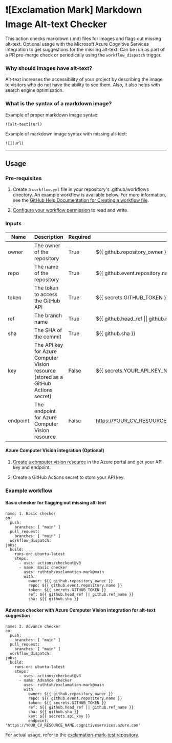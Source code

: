 # ❗[Exclamation Mark] Markdown Image Alt-text Checker
This action checks markdown (.md) files for images and flags out missing alt-text. Optional usage with the Microsoft Azure Cognitive Services integration to get suggestions for the missing alt-text. Can be run as part of a PR pre-merge check or periodically using the `workflow_dispatch` trigger.

### Why should images have alt-text?
Alt-text increases the accessibility of your project by describing the image to visitors who do not have the ability to see them. Also, it also helps with search engine optimisation.

### What is the syntax of a markdown image?
Example of proper markdown image syntax: 
```
![alt-text](url)
```
Example of markdown image syntax with missing alt-text:
```
![](url)
```

---

## Usage
### Pre-requisites
1. Create a `workflow.yml` file in your repository's .github/workflows directory. An example workflow is available below. For more information, see the [GitHub Help Documentation for Creating a workflow file](https://docs.github.com/en/actions/quickstart).

2. [Configure your workflow permission](https://docs.github.com/en/repositories/managing-your-repositorys-settings-and-features/enabling-features-for-your-repository/managing-github-actions-settings-for-a-repository#configuring-the-default-github_token-permissions) to read and write.

### Inputs
| Name     | Description                                                                                       | Required | Value                                       |
|----------|---------------------------------------------------------------------------------------------------|----------|---------------------------------------------|
| owner    | The owner of the repository                                                                        | True     | ${{ github.repository_owner }}              |
| repo     | The name of the repository                                                                         | True     | ${{ github.event.repository.name }}         |
| token    | The token to access the GitHub API                                                                 | True     | ${{ secrets.GITHUB_TOKEN }}                 |
| ref      | The branch name                                                                                    | True     | ${{ github.head_ref \|\| github.ref_name }} |
| sha      | The SHA of the commit                                                                              | True       | ${{ github.sha }}                           |
| key      | The API key for Azure Computer Vision resource (stored as a GitHub Actions secret)                | False    | ${{ secrets.YOUR_API_KEY_NAME }}                |
| endpoint | The endpoint for Azure Computer Vision resource                                                   | False    | https://YOUR_CV_RESOURCE_NAME.cognitiveservices.azure.com                               |


#### Azure Computer Vision integration (Optional)
1. [Create a computer vision resource](https://portal.azure.com/#create/Microsoft.CognitiveServicesComputerVision) in the Azure portal and get your API key and endpoint.

2. Create a GitHub Actions secret to store your API key.


### Example workflow

#### Basic checker for flagging out missing alt-text
```
name: 1. Basic checker
on:
  push:
    branches: [ "main" ]
  pull_request:
    branches: [ "main" ]
  workflow_dispatch:
jobs:
  build:
    runs-on: ubuntu-latest
    steps:
      - uses: actions/checkout@v3
      - name: Basic checker
        uses: ruthtxh/exclamation-mark@main
        with:
          owner: ${{ github.repository_owner }}
          repo: ${{ github.event.repository.name }}
          token: ${{ secrets.GITHUB_TOKEN }}
          ref: ${{ github.head_ref || github.ref_name }}
          sha: ${{ github.sha }}
```

#### Advance checker with Azure Computer Vision integration for alt-text suggestion
```
name: 2. Advance checker
on:
  push:
    branches: [ "main" ]
  pull_request:
    branches: [ "main" ]
  workflow_dispatch:
jobs:
  build:
    runs-on: ubuntu-latest
    steps:
      - uses: actions/checkout@v3
      - name: Advance checker
        uses: ruthtxh/exclamation-mark@main
        with:
          owner: ${{ github.repository_owner }}
          repo: ${{ github.event.repository.name }}
          token: ${{ secrets.GITHUB_TOKEN }}
          ref: ${{ github.head_ref || github.ref_name }}
          sha: ${{ github.sha }}
          key: ${{ secrets.api_key }}
          endpoint: 'https://YOUR_CV_RESOURCE_NAME.cognitiveservices.azure.com'
```
For actual usage, refer to the [exclamation-mark-test repository](https://github.com/ruthtxh/exclamation-mark-test/).

